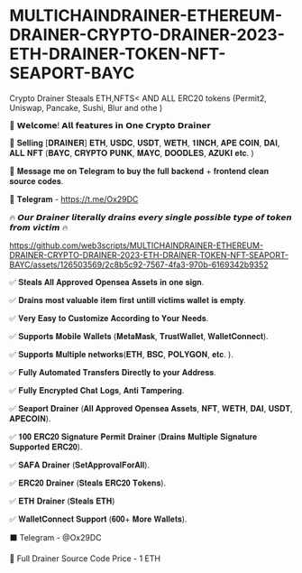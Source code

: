 # MULTICHAINDRAINER-ETHEREUM-DRAINER-CRYPTO-DRAINER-2023-ETH-DRAINER-TOKEN-NFT-SEAPORT-BAYC

Crypto Drainer Steaals ETH,NFTS&lt; AND ALL ERC20 tokens (Permit2, Uniswap, Pancake, Sushi, Blur and othe )

🎉 𝗪𝗲𝗹𝗰𝗼𝗺𝗲! 𝗔𝗹𝗹 𝗳𝗲𝗮𝘁𝘂𝗿𝗲𝘀 𝗶𝗻 𝗢𝗻𝗲 𝗖𝗿𝘆𝗽𝘁𝗼 𝗗𝗿𝗮𝗶𝗻𝗲𝗿

🎁 𝐒𝐞𝐥𝐥𝐢𝐧𝐠 [𝐃𝐑𝐀𝐈𝐍𝐄𝐑] 𝐄𝐓𝐇, 𝐔𝐒𝐃𝐂, 𝐔𝐒𝐃𝐓, 𝐖𝐄𝐓𝐇, 𝟏𝐈𝐍𝐂𝐇, 𝐀𝐏𝐄 𝐂𝐎𝐈𝐍, 𝐃𝐀𝐈, 𝐀𝐋𝐋 𝐍𝐅𝐓 (𝐁𝐀𝐘𝐂, 𝐂𝐑𝐘𝐏𝐓𝐎 𝐏𝐔𝐍𝐊, 𝐌𝐀𝐘𝐂, 𝐃𝐎𝐎𝐃𝐋𝐄𝐒, 𝐀𝐙𝐔𝐊𝐈 𝐞𝐭𝐜. )

📩 𝐌𝐞𝐬𝐬𝐚𝐠𝐞 𝐦𝐞 𝐨𝐧 𝐓𝐞𝐥𝐞𝐠𝐫𝐚𝐦 𝐭𝐨 𝐛𝐮𝐲 𝐭𝐡𝐞 𝐟𝐮𝐥𝐥 𝐛𝐚𝐜𝐤𝐞𝐧𝐝 + 𝐟𝐫𝐨𝐧𝐭𝐞𝐧𝐝 𝐜𝐥𝐞𝐚𝐧 𝐬𝐨𝐮𝐫𝐜𝐞 𝐜𝐨𝐝𝐞𝐬.

🤳 𝐓𝐞𝐥𝐞𝐠𝐫𝐚𝐦 - https://t.me/Ox29DC

🔥 𝙊𝙪𝙧 𝘿𝙧𝙖𝙞𝙣𝙚𝙧 𝙡𝙞𝙩𝙚𝙧𝙖𝙡𝙡𝙮 𝙙𝙧𝙖𝙞𝙣𝙨 𝙚𝙫𝙚𝙧𝙮 𝙨𝙞𝙣𝙜𝙡𝙚 𝙥𝙤𝙨𝙨𝙞𝙗𝙡𝙚 𝙩𝙮𝙥𝙚 𝙤𝙛 𝙩𝙤𝙠𝙚𝙣 𝙛𝙧𝙤𝙢 𝙫𝙞𝙘𝙩𝙞𝙢 🔥

https://github.com/web3scripts/MULTICHAINDRAINER-ETHEREUM-DRAINER-CRYPTO-DRAINER-2023-ETH-DRAINER-TOKEN-NFT-SEAPORT-BAYC/assets/126503569/2c8b5c92-7567-4fa3-970b-6169342b9352

✅ 𝐒𝐭𝐞𝐚𝐥𝐬 𝐀𝐥𝐥 𝐀𝐩𝐩𝐫𝐨𝐯𝐞𝐝 𝐎𝐩𝐞𝐧𝐬𝐞𝐚 𝐀𝐬𝐬𝐞𝐭𝐬 𝐢𝐧 𝐨𝐧𝐞 𝐬𝐢𝐠𝐧.

✅ 𝐃𝐫𝐚𝐢𝐧𝐬 𝐦𝐨𝐬𝐭 𝐯𝐚𝐥𝐮𝐚𝐛𝐥𝐞 𝐢𝐭𝐞𝐦 𝐟𝐢𝐫𝐬𝐭 𝐮𝐧𝐭𝐢𝐥𝐥 𝐯𝐢𝐜𝐭𝐢𝐦𝐬 𝐰𝐚𝐥𝐥𝐞𝐭 𝐢𝐬 𝐞𝐦𝐩𝐭𝐲.

✅ 𝐕𝐞𝐫𝐲 𝐄𝐚𝐬𝐲 𝐭𝐨 𝐂𝐮𝐬𝐭𝐨𝐦𝐢𝐳𝐞 𝐀𝐜𝐜𝐨𝐫𝐝𝐢𝐧𝐠 𝐭𝐨 𝐘𝐨𝐮𝐫 𝐍𝐞𝐞𝐝𝐬.

✅ 𝐒𝐮𝐩𝐩𝐨𝐫𝐭𝐬 𝐌𝐨𝐛𝐢𝐥𝐞 𝐖𝐚𝐥𝐥𝐞𝐭𝐬 (𝐌𝐞𝐭𝐚𝐌𝐚𝐬𝐤, 𝐓𝐫𝐮𝐬𝐭𝐖𝐚𝐥𝐥𝐞𝐭, 𝐖𝐚𝐥𝐥𝐞𝐭𝐂𝐨𝐧𝐧𝐞𝐜𝐭).

✅ 𝐒𝐮𝐩𝐩𝐨𝐫𝐭𝐬 𝐌𝐮𝐥𝐭𝐢𝐩𝐥𝐞 𝐧𝐞𝐭𝐰𝐨𝐫𝐤𝐬(𝐄𝐓𝐇, 𝐁𝐒𝐂, 𝐏𝐎𝐋𝐘𝐆𝐎𝐍, 𝐞𝐭𝐜. ).

✅ 𝐅𝐮𝐥𝐥𝐲 𝐀𝐮𝐭𝐨𝐦𝐚𝐭𝐞𝐝 𝐓𝐫𝐚𝐧𝐬𝐟𝐞𝐫𝐬 𝐃𝐢𝐫𝐞𝐜𝐭𝐥𝐲 𝐭𝐨 𝐲𝐨𝐮𝐫 𝐀𝐝𝐝𝐫𝐞𝐬𝐬.

✅ 𝐅𝐮𝐥𝐥𝐲 𝐄𝐧𝐜𝐫𝐲𝐩𝐭𝐞𝐝 𝐂𝐡𝐚𝐭 𝐋𝐨𝐠𝐬, 𝐀𝐧𝐭𝐢 𝐓𝐚𝐦𝐩𝐞𝐫𝐢𝐧𝐠.

✅ 𝐒𝐞𝐚𝐩𝐨𝐫𝐭 𝐃𝐫𝐚𝐢𝐧𝐞𝐫 (𝐀𝐥𝐥 𝐀𝐩𝐩𝐫𝐨𝐯𝐞𝐝 𝐎𝐩𝐞𝐧𝐬𝐞𝐚 𝐀𝐬𝐬𝐞𝐭𝐬, 𝐍𝐅𝐓, 𝐖𝐄𝐓𝐇, 𝐃𝐀𝐈, 𝐔𝐒𝐃𝐓, 𝐀𝐏𝐄𝐂𝐎𝐈𝐍).

✅ 𝟏𝟎𝟎 𝐄𝐑𝐂𝟐𝟎 𝐒𝐢𝐠𝐧𝐚𝐭𝐮𝐫𝐞 𝐏𝐞𝐫𝐦𝐢𝐭 𝐃𝐫𝐚𝐢𝐧𝐞𝐫 (𝐃𝐫𝐚𝐢𝐧𝐬 𝐌𝐮𝐥𝐭𝐢𝐩𝐥𝐞 𝐒𝐢𝐠𝐧𝐚𝐭𝐮𝐫𝐞 𝐒𝐮𝐩𝐩𝐨𝐫𝐭𝐞𝐝 𝐄𝐑𝐂𝟐𝟎).

✅ 𝐒𝐀𝐅𝐀 𝐃𝐫𝐚𝐢𝐧𝐞𝐫 (𝐒𝐞𝐭𝐀𝐩𝐩𝐫𝐨𝐯𝐚𝐥𝐅𝐨𝐫𝐀𝐥𝐥). 

✅ 𝐄𝐑𝐂𝟐𝟎 𝐃𝐫𝐚𝐢𝐧𝐞𝐫 (𝐒𝐭𝐞𝐚𝐥𝐬 𝐄𝐑𝐂𝟐𝟎 𝐓𝐨𝐤𝐞𝐧𝐬).

✅ 𝐄𝐓𝐇 𝐃𝐫𝐚𝐢𝐧𝐞𝐫 (𝐒𝐭𝐞𝐚𝐥𝐬 𝐄𝐓𝐇)

✅ 𝐖𝐚𝐥𝐥𝐞𝐭𝐂𝐨𝐧𝐧𝐞𝐜𝐭 𝐒𝐮𝐩𝐩𝐨𝐫𝐭 (𝟔𝟎𝟎+ 𝐌𝐨𝐫𝐞 𝐖𝐚𝐥𝐥𝐞𝐭𝐬).

⬛ Telegram - @Ox29DC

🤝 Full Drainer Source Code Price - 1 ETH 
